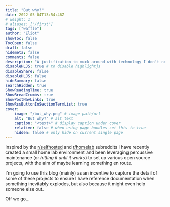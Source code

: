 ```yaml
---
title: "But why?"
date: 2022-05-04T13:54:46Z
# weight: 1
# aliases: ["/first"]
tags: ["waffle"]
author: "Eliot"
showToc: false
TocOpen: false
draft: false
hidemeta: false
comments: false
description: "A justification to muck around with technology I don't need."
disableHLJS: true # to disable highlightjs
disableShare: false
disableHLJS: false
hideSummary: false
searchHidden: true
ShowReadingTime: true
ShowBreadCrumbs: true
ShowPostNavLinks: true
ShowRssButtonInSectionTermList: true
cover:
    image: "/but_why.png" # image path/url
    alt: "But why?" # alt text
    caption: "<text>" # display caption under cover
    relative: false # when using page bundles set this to true
    hidden: false # only hide on current single page
---
```

Inspired by the [r/selfhosted](https://www.reddit.com/r/selfhosted/) and [r/homelab](https://www.reddit.com/r/homelab/) subreddits I have recently created a small home lab environment and been leveraging percussive maintenance (or *hitting it until it works*) to set up various open source projects, with the aim of maybe learning something en route.

I'm going to use this blog (mainly) as an incentive to capture the detail of some of these projects to ensure I have reference documentation when something inevitably explodes, but also because it might even help someone else out.

Off we go...










